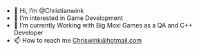 - 👋 Hi, I’m @Christianwink
- 👀 I’m interested in Game Development
- 🌱 I’m currently Working with Big Moxi Games as a QA and C++ Developer
- 📫 How to reach me Chriswink@hotmail.com

<!---
Christianwink/Christianwink is a ✨ special ✨ repository because its `README.md` (this file) appears on your GitHub profile.
You can click the Preview link to take a look at your changes.
--->




